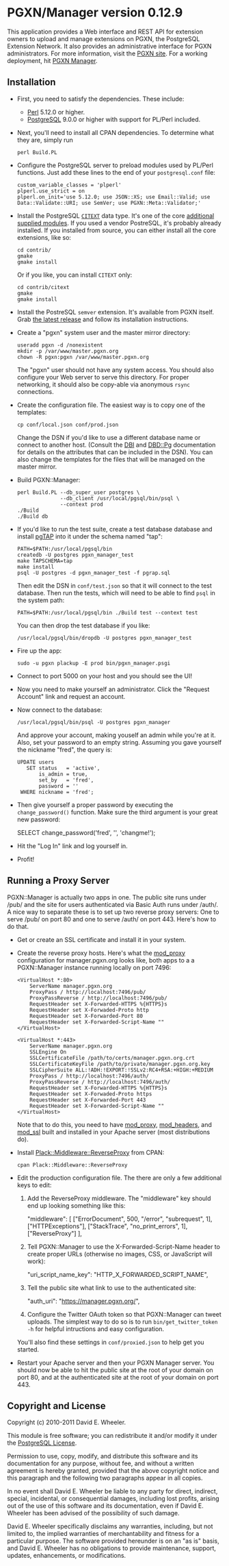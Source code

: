 PGXN/Manager version 0.12.9
===========================

This application provides a Web interface and REST API for extension owners to
upload and manage extensions on PGXN, the PostgreSQL Extension Network. It
also provides an administrative interface for PGXN administrators. For more
information, visit the [PGXN site](http://pgxn.org/). For a working
deployment, hit [PGXN Manager](http://manager.pgxn.org/).


Installation
------------

* First, you need to satisfy the dependencies. These include:

  + [Perl](http://www.perl.org/) 5.12.0 or higher.
  + [PostgreSQL](http://www.postgresql.org/) 9.0.0 or higher with support for
    PL/Perl included.

* Next, you'll need to install all CPAN dependencies. To determine what they
  are, simply run

      perl Build.PL

* Configure the PostgreSQL server to preload modules used by PL/Perl
  functions. Just add these lines to the end of your `postgresql.conf` file:

      custom_variable_classes = 'plperl'
      plperl.use_strict = on
      plperl.on_init='use 5.12.0; use JSON::XS; use Email::Valid; use Data::Validate::URI; use SemVer; use PGXN::Meta::Validator;'

* Install the PostgreSQL
  [`CITEXT`](http://www.postgresql.org/docs/current/static/citext.html) data
  type. It's one of the core [additional supplied
  modules](http://www.postgresql.org/docs/current/static/contrib.html). If you
  used a vendor PostreSQL, it's probably already installed. If you installed
  from source, you can either install all the core extensions, like so:

      cd contrib/
      gmake
      gmake install

  Or if you like, you can install `CITEXT` only:

      cd contrib/citext
      gmake
      gmake install

* Install the PostreSQL `semver` extension. It's available from PGXN itself.
  Grab [the latest release](http://pgxn.org/dist/semver/) and follow its
  installation instructions.

* Create a "pgxn" system user and the master mirror directory:

      useradd pgxn -d /nonexistent
      mkdir -p /var/www/master.pgxn.org
      chown -R pgxn:pgxn /var/www/master.pgxn.org

  The "pgxn" user should not have any system access. You should also configure
  your Web server to serve this directory. For proper networking, it should
  also be copy-able via anonymous `rsync` connections.

* Create the configuration file. The easiest way is to copy one of the templates:

      cp conf/local.json conf/prod.json

  Change the DSN if you'd like to use a different database name or connect to
  another host. (Consult the [DBI](http://search.cpan.org/perldoc?DBI) and
  [DBD::Pg](http://search.cpan.org/perldoc?DBD::Pg) documentation for details
  on the attributes that can be included in the DSN). You can also change the
  templates for the files that will be managed on the master mirror.

* Build PGXN::Manager:

      perl Build.PL --db_super_user postgres \
                    --db_client /usr/local/pgsql/bin/psql \
                    --context prod
      ./Build
      ./Build db

* If you'd like to run the test suite, create a test database database and
  install [pgTAP](http://pgtap.org/) into it under the schema named "tap":

      PATH=$PATH:/usr/local/pgsql/bin
      createdb -U postgres pgxn_manager_test
      make TAPSCHEMA=tap
      make install
      psql -U postgres -d pgxn_manager_test -f pgrap.sql

  Then edit the DSN in `conf/test.json` so that it will connect to the test
  database. Then run the tests, which will need to be able to find `psql` in
  the system path:

      PATH=$PATH:/usr/local/pgsql/bin ./Build test --context test

  You can then drop the test database if you like:

      /usr/local/pgsql/bin/dropdb -U postgres pgxn_manager_test

* Fire up the app:

      sudo -u pgxn plackup -E prod bin/pgxn_manager.psgi

* Connect to port 5000 on your host and you should see the UI!

* Now you need to make yourself an administrator. Click the "Request Account"
  link and request an account.

* Now connect to the database:

      /usr/local/pgsql/bin/psql -U postgres pgxn_manager

  And approve your account, making youself an admin while you're at it. Also,
  set your password to an empty string. Assuming you gave yourself the
  nickname "fred", the query is:

      UPDATE users
         SET status   = 'active',
             is_admin = true,
             set_by   = 'fred',
             password = ''
       WHERE nickname = 'fred';

* Then give yourself a proper password by executing the `change_password()`
  function. Make sure the third argument is your great new password:

    SELECT change_password('fred', '', 'changme!');

* Hit the "Log In" link and log yourself in.

* Profit!

Running a Proxy Server
----------------------

PGXN::Manager is actually two apps in one. The public site runs under /pub/
and the site for users authenticated via Basic Auth runs under /auth/. A nice
way to separate these is to set up two reverse proxy servers: One to serve
/pub/ on port 80 and one to serve /auth/ on port 443. Here's how to do that.

* Get or create an SSL certificate and install it in your system.

* Create the reverse proxy hosts. Here's what the
  [mod_proxy](http://httpd.apache.org/docs/2.2/mod/mod_proxy.html)
  configuration for manager.pgxn.org looks like, both apps to a a
  PGXN::Manager instance running locally on port 7496:

      <VirtualHost *:80>
          ServerName manager.pgxn.org
          ProxyPass / http://localhost:7496/pub/
          ProxyPassReverse / http://localhost:7496/pub/
          RequestHeader set X-Forwarded-HTTPS %{HTTPS}s
          RequestHeader set X-Forwaded-Proto http
          RequestHeader set X-Forwarded-Port 80
          RequestHeader set X-Forwarded-Script-Name ""
      </VirtualHost>

      <VirtualHost *:443>
          ServerName manager.pgxn.org
          SSLEngine On
          SSLCertificateFile /path/to/certs/manager.pgxn.org.crt
          SSLCertificateKeyFile /path/to/private/manager.pgxn.org.key
          SSLCipherSuite ALL:!ADH:!EXPORT:!SSLv2:RC4+RSA:+HIGH:+MEDIUM
          ProxyPass / http://localhost:7496/auth/
          ProxyPassReverse / http://localhost:7496/auth/
          RequestHeader set X-Forwarded-HTTPS %{HTTPS}s
          RequestHeader set X-Forwaded-Proto https
          RequestHeader set X-Forwarded-Port 443
          RequestHeader set X-Forwarded-Script-Name ""
      </VirtualHost>

  Note that to do this, you need to have
  [mod_proxy](http://httpd.apache.org/docs/2.2/mod/mod_proxy.html),
  [mod_headers](http://httpd.apache.org/docs/2.2/mod/mod_headers.html), and
  [mod_ssl](http://httpd.apache.org/docs/2.2/mod/mod_ssl.html) built and
  installed in your Apache server (most distributions do).

* Install
  [Plack::Middleware::ReverseProxy](http://search.cpan.org/perloc?Plack::Middleware::ReverseProxy)
  from CPAN:

      cpan Plack::Middleware::ReverseProxy

* Edit the production configuration file. The there are only a few additional
  keys to edit:

    1. Add the ReverseProxy middleware. The "middleware" key should end up
       looking something like this:

        "middleware": [
            ["ErrorDocument", 500, "/error", "subrequest", 1],
            ["HTTPExceptions"],
            ["StackTrace", "no_print_errors", 1],
            ["ReverseProxy"]
        ],

    2. Tell PGXN::Manager to use the X-Forwarded-Script-Name header to create
       proper URLs (otherwise no images, CSS, or JavaScript will work):

        "uri_script_name_key": "HTTP_X_FORWARDED_SCRIPT_NAME",

    3. Tell the public site what link to use to the authenticated site:

        "auth_uri": "https://manager.pgxn.org/",

    4. Configure the Twitter OAuth token so that PGXN::Manager can tweet
       uploads. The simplest way to do so is to run `bin/get_twitter_token -h`
       for helpful intructions and easy configuration.

  You'll also find these settings in `conf/proxied.json` to help get you
  started.

* Restart your Apache server and then your PGXN Manager server. You should now
  be able to hit the public site at the root of your domain on port 80, and at
  the authenticated site at the root of your domain on port 443.

Copyright and License
---------------------

Copyright (c) 2010-2011 David E. Wheeler.

This module is free software; you can redistribute it and/or modify it under
the [PostgreSQL License](http://www.opensource.org/licenses/postgresql).

Permission to use, copy, modify, and distribute this software and its
documentation for any purpose, without fee, and without a written agreement is
hereby granted, provided that the above copyright notice and this paragraph
and the following two paragraphs appear in all copies.

In no event shall David E. Wheeler be liable to any party for direct,
indirect, special, incidental, or consequential damages, including lost
profits, arising out of the use of this software and its documentation, even
if David E. Wheeler has been advised of the possibility of such damage.

David E. Wheeler specifically disclaims any warranties, including, but not
limited to, the implied warranties of merchantability and fitness for a
particular purpose. The software provided hereunder is on an "as is" basis,
and David E. Wheeler has no obligations to provide maintenance, support,
updates, enhancements, or modifications.
